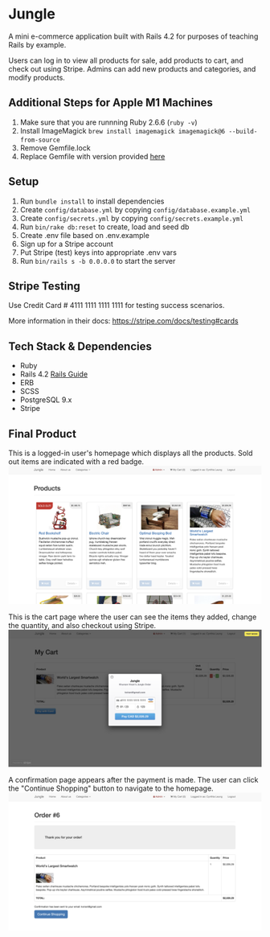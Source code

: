 # Jungle

A mini e-commerce application built with Rails 4.2 for purposes of teaching Rails by example.

Users can log in to view all products for sale, add products to cart, and check out using Stripe. Admins can add new products and categories, and modify products.

## Additional Steps for Apple M1 Machines

1. Make sure that you are runnning Ruby 2.6.6 (`ruby -v`)
1. Install ImageMagick `brew install imagemagick imagemagick@6 --build-from-source`
2. Remove Gemfile.lock
3. Replace Gemfile with version provided [here](https://gist.githubusercontent.com/FrancisBourgouin/831795ae12c4704687a0c2496d91a727/raw/ce8e2104f725f43e56650d404169c7b11c33a5c5/Gemfile)

## Setup

1. Run `bundle install` to install dependencies
2. Create `config/database.yml` by copying `config/database.example.yml`
3. Create `config/secrets.yml` by copying `config/secrets.example.yml`
4. Run `bin/rake db:reset` to create, load and seed db
5. Create .env file based on .env.example
6. Sign up for a Stripe account
7. Put Stripe (test) keys into appropriate .env vars
8. Run `bin/rails s -b 0.0.0.0` to start the server

## Stripe Testing

Use Credit Card # 4111 1111 1111 1111 for testing success scenarios.

More information in their docs: <https://stripe.com/docs/testing#cards>

## Tech Stack & Dependencies

* Ruby
* Rails 4.2 [Rails Guide](http://guides.rubyonrails.org/v4.2/)
* ERB
* SCSS
* PostgreSQL 9.x
* Stripe

## Final Product

This is a logged-in user's homepage which displays all the products. Sold out items are indicated with a red badge.
!["Logged-in home page"](https://github.com/cynthiaaleung/jungle-rails/blob/master/docs/logged-in-homepage.png?raw=true)


This is the cart page where the user can see the items they added, change the quantity, and also checkout using Stripe.
!["Inputting payment details"](https://github.com/cynthiaaleung/jungle-rails/blob/master/docs/order-payment.png?raw=true)


A confirmation page appears after the payment is made. The user can click the "Continue Shopping" button to navigate to the homepage.
!["Order confirmation"](https://github.com/cynthiaaleung/jungle-rails/blob/master/docs/order-completed.png?raw=true)
